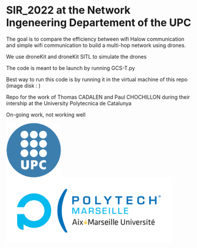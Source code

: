 # SIR_2022 at the Network Ingeneering Departement of the UPC 

The goal is to compare the efficiency between wifi Halow communication and simple wifi communication to build a multi-hop network using drones.



We use droneKit and droneKit SITL to simulate the drones 

The code is meant to be launch by running GCS-T.py

Best way to run this code is by running it in the virtual machine of this repo (image disk : )

Repo for the work of Thomas CADALEN and Paul CHOCHILLON during their intership at the University Polytecnica de Catalunya 




On-going work, not working well 

<img src="https://github.com/ThomasCdln/SIR_2022/blob/4c60a2bdb55a00e7e470eadb8bddc0189484c948/images/logo_upc.png" width=150 align=left /><img src="https://github.com/ThomasCdln/SIR_2022/blob/64e1d623ef57af6fbaae856be829bfed9ab05bec/images/logo_PM.png" width=450 align=right/>


